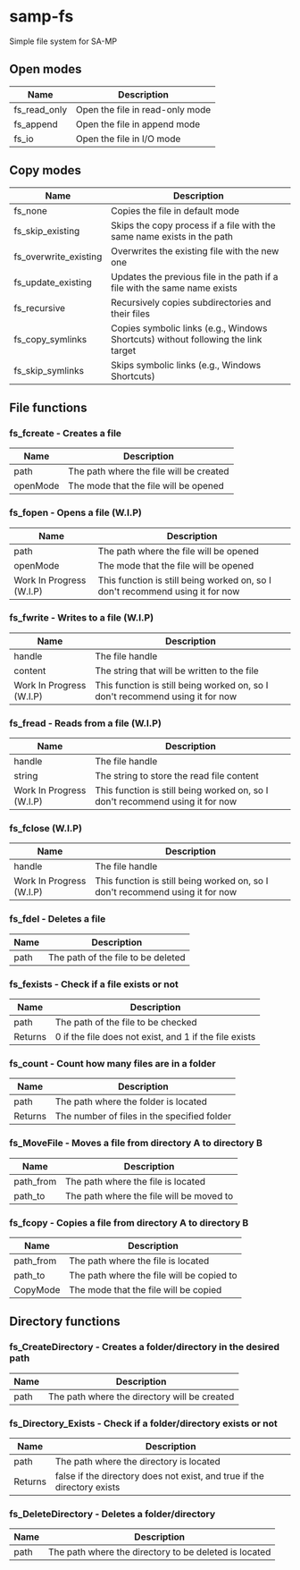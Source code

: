 # samp-fs
Simple file system for SA-MP

## Open modes

| Name       | Description                           |
| ---------- | ------------------------------------- |
| fs_read_only      | Open the file in read-only mode      |
| fs_append  | Open the file in append mode          |
| fs_io      | Open the file in I/O mode             |

## Copy modes

| Name                  | Description                                                    |
| --------------------- | -------------------------------------------------------------- |
| fs_none               | Copies the file in default mode                                |
| fs_skip_existing      | Skips the copy process if a file with the same name exists in the path |
| fs_overwrite_existing  | Overwrites the existing file with the new one                  |
| fs_update_existing    | Updates the previous file in the path if a file with the same name exists |
| fs_recursive          | Recursively copies subdirectories and their files             |
| fs_copy_symlinks      | Copies symbolic links (e.g., Windows Shortcuts) without following the link target |
| fs_skip_symlinks       | Skips symbolic links (e.g., Windows Shortcuts)                 |

## File functions

### fs_fcreate - Creates a file

| Name       | Description                         |
| ---------- | ----------------------------------- |
| path       | The path where the file will be created  |
| openMode   | The mode that the file will be opened     |

### fs_fopen - Opens a file (W.I.P)

| Name       | Description                         |
| ---------- | ----------------------------------- |
| path       | The path where the file will be opened  |
| openMode   | The mode that the file will be opened  |
| Work In Progress (W.I.P)  | This function is still being worked on, so I don't recommend using it for now |

### fs_fwrite - Writes to a file (W.I.P)

| Name       | Description                         |
| ---------- | ----------------------------------- |
| handle     | The file handle                      |
| content    | The string that will be written to the file  |
| Work In Progress (W.I.P)  | This function is still being worked on, so I don't recommend using it for now |

### fs_fread - Reads from a file (W.I.P)

| Name       | Description                         |
| ---------- | ----------------------------------- |
| handle     | The file handle                      |
| string     | The string to store the read file content |
| Work In Progress (W.I.P)  | This function is still being worked on, so I don't recommend using it for now |

### fs_fclose (W.I.P)

| Name       | Description                         |
| ---------- | ----------------------------------- |
| handle     | The file handle                      |
| Work In Progress (W.I.P)  | This function is still being worked on, so I don't recommend using it for now |

### fs_fdel - Deletes a file

| Name       | Description                         |
| ---------- | ----------------------------------- |
| path       | The path of the file to be deleted   |

### fs_fexists - Check if a file exists or not

| Name       | Description                         |
| ---------- | ----------------------------------- |
| path       | The path of the file to be checked   |
| Returns    | 0 if the file does not exist, and 1 if the file exists |

### fs_count - Count how many files are in a folder

| Name       | Description                         |
| ---------- | ----------------------------------- |
| path       | The path where the folder is located |
| Returns    | The number of files in the specified folder |

### fs_MoveFile - Moves a file from directory A to directory B

| Name       | Description                         |
| ---------- | ----------------------------------- |
| path_from  | The path where the file is located   |
| path_to    | The path where the file will be moved to |

### fs_fcopy - Copies a file from directory A to directory B

| Name       | Description                         |
| ---------- | ----------------------------------- |
| path_from  | The path where the file is located   |
| path_to    | The path where the file will be copied to |
| CopyMode   | The mode that the file will be copied  |

## Directory functions

### fs_CreateDirectory - Creates a folder/directory in the desired path

| Name       | Description                         |
| ---------- | ----------------------------------- |
| path       | The path where the directory will be created  |

### fs_Directory_Exists - Check if a folder/directory exists or not

| Name       | Description                         |
| ---------- | ----------------------------------- |
| path       | The path where the directory is located   |
| Returns    | false if the directory does not exist, and true if the directory exists |

### fs_DeleteDirectory - Deletes a folder/directory

| Name       | Description                         |
| ---------- | ----------------------------------- |
| path       | The path where the directory to be deleted is located  |
